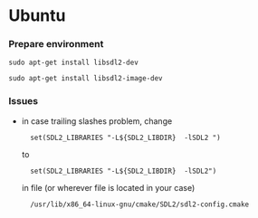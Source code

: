  # Ubuntu
 ### Prepare environment

    sudo apt-get install libsdl2-dev

    sudo apt-get install libsdl2-image-dev


### Issues

- in case trailing slashes problem, change

        set(SDL2_LIBRARIES "-L${SDL2_LIBDIR}  -lSDL2 ")
  to

        set(SDL2_LIBRARIES "-L${SDL2_LIBDIR}  -lSDL2")

  in file (or wherever file is located in your case)

        /usr/lib/x86_64-linux-gnu/cmake/SDL2/sdl2-config.cmake
